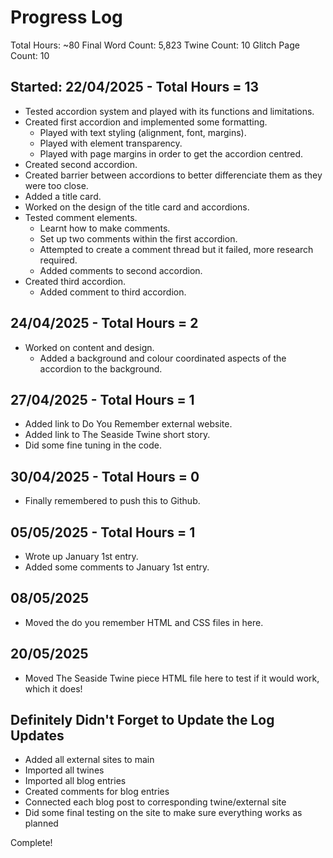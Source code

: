 # Progress Log
Total Hours: ~80
Final Word Count: 5,823
Twine Count: 10
Glitch Page Count: 10

## Started: 22/04/2025 - Total Hours = 13
  - Tested accordion system and played with its functions and limitations.
- Created first accordion and implemented some formatting.
  - Played with text styling (alignment, font, margins).
  - Played with element transparency.
  - Played with page margins in order to get the accordion centred.
- Created second accordion.
- Created barrier between accordions to better differenciate them as they were too close.
- Added a title card.
- Worked on the design of the title card and accordions.
- Tested comment elements.
  - Learnt how to make comments.
  - Set up two comments within the first accordion.
  - Attempted to create a comment thread but it failed, more research required.
  - Added comments to second accordion.
- Created third accordion.
  - Added comment to third accordion.


## 24/04/2025 - Total Hours = 2
- Worked on content and design.
  - Added a background and colour coordinated aspects of the accordion to the background.


## 27/04/2025 - Total Hours = 1
- Added link to Do You Remember external website.
- Added link to The Seaside Twine short story.
- Did some fine tuning in the code.


## 30/04/2025 - Total Hours = 0
- Finally remembered to push this to Github.


## 05/05/2025 - Total Hours = 1
- Wrote up January 1st entry.
- Added some comments to January 1st entry.

## 08/05/2025
- Moved the do you remember HTML and CSS files in here.

## 20/05/2025
- Moved The Seaside Twine piece HTML file here to test if it would work, which it does!

## Definitely Didn't Forget to Update the Log Updates
- Added all external sites to main
- Imported all twines
- Imported all blog entries
- Created comments for blog entries
- Connected each blog post to corresponding twine/external site
- Did some final testing on the site to make sure everything works as planned

Complete!

